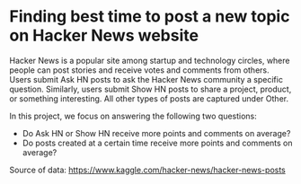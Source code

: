 # Finding best time to post a new topic on Hacker News website

Hacker News is a popular site among startup and technology circles, where people can post stories and receive votes and comments from others. Users submit Ask HN posts to ask the Hacker News community a specific question. Similarly, users submit Show HN posts to share a project, product, or something interesting. All other types of posts are captured under Other.

In this project, we focus on answering the following two questions:
- Do Ask HN or Show HN receive more points and comments on average?
- Do posts created at a certain time receive more points and comments on average?

Source of data: https://www.kaggle.com/hacker-news/hacker-news-posts
